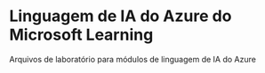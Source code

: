 # Linguagem de IA do Azure do Microsoft Learning
Arquivos de laboratório para módulos de linguagem de IA do Azure
